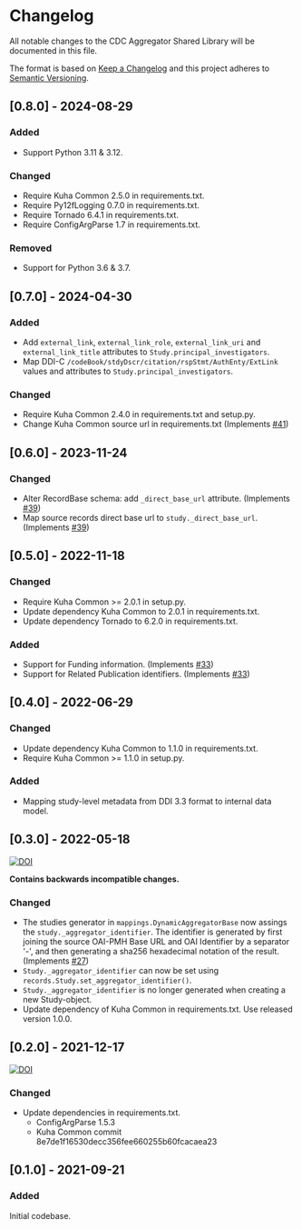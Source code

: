 # Changelog

All notable changes to the CDC Aggregator Shared Library will be documented in this file.

The format is based on [Keep a Changelog](http://keepachangelog.com/en/1.0.0/) and this project adheres to [Semantic Versioning](http://semver.org/spec/v2.0.0.html).


## [0.8.0] - 2024-08-29

### Added

- Support Python 3.11 & 3.12.

### Changed

- Require Kuha Common 2.5.0 in requirements.txt.
- Require Py12fLogging 0.7.0 in requirements.txt.
- Require Tornado 6.4.1 in requirements.txt.
- Require ConfigArgParse 1.7 in requirements.txt.

### Removed

- Support for Python 3.6 & 3.7.


## [0.7.0] - 2024-04-30

### Added

- Add `external_link`, `external_link_role`, `external_link_uri` and
  `external_link_title` attributes to `Study.principal_investigators`.
- Map DDI-C `/codeBook/stdyDscr/citation/rspStmt/AuthEnty/ExtLink`
  values and attributes to `Study.principal_investigators`.

### Changed

- Require Kuha Common 2.4.0 in requirements.txt and setup.py.
- Change Kuha Common source url in requirements.txt (Implements
  [#41](https://github.com/cessda/cessda.cdc.aggregator.shared-library/issues/41))


## [0.6.0] - 2023-11-24

### Changed

- Alter RecordBase schema: add `_direct_base_url` attribute. (Implements
  [#39](https://github.com/cessda/cessda.cdc.aggregator.shared-library/issues/39))
- Map source records direct base url to `study._direct_base_url`. (Implements
  [#39](https://github.com/cessda/cessda.cdc.aggregator.shared-library/issues/39))


## [0.5.0] - 2022-11-18

### Changed

- Require Kuha Common >= 2.0.1 in setup.py.
- Update dependency Kuha Common to 2.0.1 in requirements.txt.
- Update dependency Tornado to 6.2.0 in requirements.txt.

### Added

- Support for Funding information. (Implements
  [#33](https://bitbucket.org/cessda/cessda.cdc.aggregator.shared-library/issues/33))
- Support for Related Publication identifiers. (Implements
  [#33](https://bitbucket.org/cessda/cessda.cdc.aggregator.shared-library/issues/33))


## [0.4.0] - 2022-06-29

### Changed

- Update dependency Kuha Common to 1.1.0 in requirements.txt.
- Require Kuha Common >= 1.1.0 in setup.py.

### Added

- Mapping study-level metadata from DDI 3.3 format to internal data
  model.


## [0.3.0] - 2022-05-18
[![DOI](https://zenodo.org/badge/DOI/10.5281/zenodo.6577777.svg)](https://doi.org/10.5281/zenodo.6577777)

**Contains backwards incompatible changes.**

### Changed

- The studies generator in `mappings.DynamicAggregatorBase` now assings
  the `study._aggregator_identifier`. The identifier is generated by
  first joining the source OAI-PMH Base URL and OAI Identifier by a
  separator '-', and then generating a sha256 hexadecimal notation of
  the result. (Implements [#27](https://bitbucket.org/cessda/cessda.cdc.aggregator.shared-library/issues/27))
- `Study._aggregator_identifier` can now be set using
  `records.Study.set_aggregator_identifier()`.
- `Study._aggregator_identifier` is no longer generated when creating a new
  Study-object.
- Update dependency of Kuha Common in requirements.txt. Use released
  version 1.0.0.


## [0.2.0] - 2021-12-17
[![DOI](https://zenodo.org/badge/DOI/10.5281/zenodo.5779958.svg)](https://doi.org/10.5281/zenodo.5779958)

### Changed

- Update dependencies in requirements.txt.
  - ConfigArgParse 1.5.3
  - Kuha Common commit 8e7de1f16530decc356fee660255b60fcacaea23


## [0.1.0] - 2021-09-21

### Added

Initial codebase.
